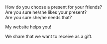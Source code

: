 How do you choose a present for your friends?\
Are you sure he/she likes your present?\
Are you sure she/he needs that?

My website helps you!

We share that we want to receive as a gift.
